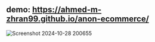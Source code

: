 ## demo:  https://ahmed-m-zhran99.github.io/anon-ecommerce/


![Screenshot 2024-10-28 200655](https://github.com/user-attachments/assets/42fe2b55-3370-4a33-966f-47ac769d46ab)
